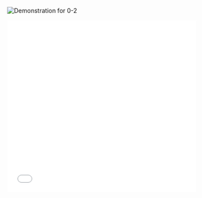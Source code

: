 ![Demonstration for 0-2](https://gifs.com/embed/P7o3wy)
<iframe src='//gifs.com/embed/P7o3wy' frameborder='0' scrolling='no' width='440' height='400' style='-webkit-backface-visibility: hidden;-webkit-transform: scale(1);' ></iframe>
